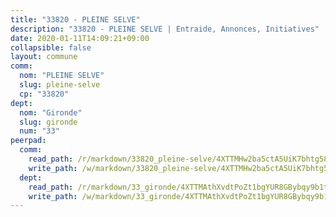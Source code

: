 ```yaml
---
title: "33820 - PLEINE SELVE"
description: "33820 - PLEINE SELVE | Entraide, Annonces, Initiatives"
date: 2020-01-11T14:09:21+09:00
collapsible: false
layout: commune
comm:
  nom: "PLEINE SELVE"
  slug: pleine-selve
  cp: "33820"
dept:
  nom: "Gironde"
  slug: gironde
  num: "33"
peerpad:
  comm:
    read_path: /r/markdown/33820_pleine-selve/4XTTMHw2ba5ctA5UiK7bhtg585YdpicZjK7LcCxJL2Hkay3wH
    write_path: /w/markdown/33820_pleine-selve/4XTTMHw2ba5ctA5UiK7bhtg585YdpicZjK7LcCxJL2Hkay3wH-K3TgUNPSJTCnv1m9sGpHPiDDHt1NZDLz5vEoU6r5q7xfLzxK2bfk6pD9xPi7N3WEVgEM9SoAqcnZQXfgekhWXULz1jHqQn3KGJLcSoEYmoTQ6G45ofkjVU6U6iBSFNmREw9K2LSf
  dept:
    read_path: /r/markdown/33_gironde/4XTTMAthXvdtPoZt1bgYUR8GBybqy9b1tLUaaKDw5iKj57LRt
    write_path: /w/markdown/33_gironde/4XTTMAthXvdtPoZt1bgYUR8GBybqy9b1tLUaaKDw5iKj57LRt-K3TgU8ogmN5s8hbKrZhkV9P1KQiFepNWXjoYRvdMTW1jt7eRXTmrjG677tN9mcUTsALjzYGgb8mvcrYPJn2Jd8cTiBmF9aZcbgdcQL1kzCPJnSf6X8tpEcGPdTr5qT6cQqEpt6oQ
---
```


